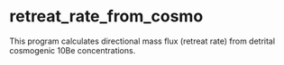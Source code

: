 # retreat_rate_from_cosmo
This program calculates directional mass flux (retreat rate) from detrital cosmogenic 10Be concentrations. 
